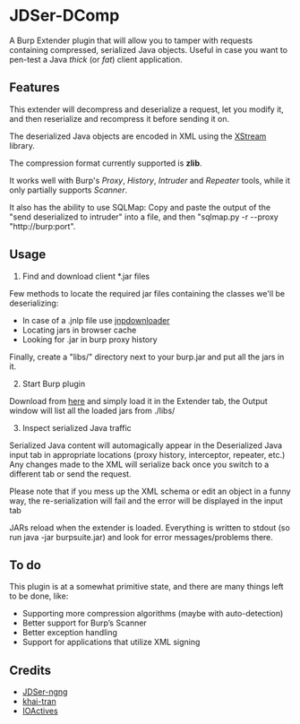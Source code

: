 # JDSer-DComp

A Burp Extender plugin that will allow you to tamper with requests containing compressed, serialized Java objects. Useful in case you want to pen-test a Java _thick_ (or _fat_) client application.

## Features

This extender will decompress and deserialize a request, let you modify it, and then reserialize and recompress it before sending it on.

The deserialized Java objects are encoded in XML using the [XStream](http://xstream.codehaus.org/) library.

The compression format currently supported is **zlib**.

It works well with Burp's _Proxy_, _History_, _Intruder_ and _Repeater_ tools, while it only partially supports _Scanner_.

It also has the ability to use SQLMap: Copy and paste the output of the "send deserialized to intruder" into a file, and then "sqlmap.py -r --proxy "http://burp:port".

## Usage

1) Find and download client *.jar files

Few methods to locate the required jar files containing the classes we'll be deserializing:

* In case of a .jnlp file use [jnpdownloader](https://code.google.com/p/jnlpdownloader/)
* Locating jars in browser cache
* Looking for .jar in burp proxy history

Finally, create a "libs/" directory next to your burp.jar and put all the jars in it.

2) Start Burp plugin

Download from [here](https://github.com/twelvesec/JDSer-DComp/raw/master/Executables/JDSer-DComp.jar) and simply load it in the Extender tab, the Output window will list all the loaded jars from ./libs/

3) Inspect serialized Java traffic

Serialized Java content will automagically appear in the Deserialized Java input tab in appropriate locations (proxy history, interceptor, repeater, etc.) Any changes made to the XML will serialize back once you switch to a different tab or send the request.

Please note that if you mess up the XML schema or edit an object in a funny way, the re-serialization will fail and the error will be displayed in the input tab

JARs reload when the extender is loaded. Everything is written to stdout (so run java -jar burpsuite.jar) and look for error messages/problems there.

## To do

This plugin is at a somewhat primitive state, and there are many things left to be done, like:

* Supporting more compression algorithms (maybe with auto-detection)
* Better support for Burp’s Scanner
* Better exception handling
* Support for applications that utilize XML signing

## Credits

* [JDSer-ngng](https://github.com/nccgroup/JDSer-ngng)
* [khai-tran](https://github.com/khai-tran/BurpJDSer)
* [IOActives](https://github.com/IOActive/BurpJDSer-ng)
